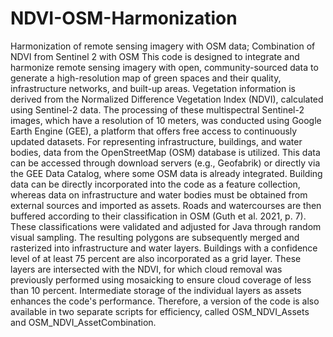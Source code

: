 # NDVI-OSM-Harmonization
Harmonization of remote sensing imagery with OSM data; Combination of NDVI from Sentinel 2 with OSM 
This code is designed to integrate and harmonize remote sensing imagery with open, community-sourced data to generate a high-resolution map of green spaces and their quality, infrastructure networks, and built-up areas. Vegetation information is derived from the Normalized Difference Vegetation Index (NDVI), calculated using Sentinel-2 data. The processing of these multispectral Sentinel-2 images, which have a resolution of 10 meters, was conducted using Google Earth Engine (GEE), a platform that offers free access to continuously updated datasets. For representing infrastructure, buildings, and water bodies, data from the OpenStreetMap (OSM) database is utilized. This data can be accessed through download servers (e.g., Geofabrik) or directly via the GEE Data Catalog, where some OSM data is already integrated. Building data can be directly incorporated into the code as a feature collection, whereas data on infrastructure and water bodies must be obtained from external sources and imported as assets. Roads and watercourses are then buffered according to their classification in OSM (Guth et al. 2021, p. 7). These classifications were validated and adjusted for Java through random visual sampling. The resulting polygons are subsequently merged and rasterized into infrastructure and water layers. Buildings with a confidence level of at least 75 percent are also incorporated as a grid layer. These layers are intersected with the NDVI, for which cloud removal was previously performed using mosaicking to ensure cloud coverage of less than 10 percent. Intermediate storage of the individual layers as assets enhances the code's performance. Therefore, a version of the code is also available in two separate scripts for efficiency, called OSM_NDVI_Assets and OSM_NDVI_AssetCombination.
